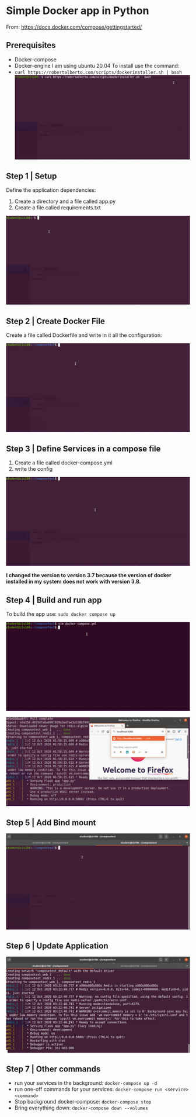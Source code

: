 # Simple Docker app in Python
From: https://docs.docker.com/compose/gettingstarted/

## Prerequisites
* Docker-compose 
* Docker-engine
I am using ubuntu 20.04 To install use the command: 
* ``curl https://robertalberto.com/scripts/dockerinstaller.sh | bash``
![Docker installer](install_docker1_liner.gif)

## Step 1 | Setup

Define the application dependencies:
1. Create a directory and a file called app.py
2. Create a file called requirements.txt

![Step 1](step1.gif)

## Step 2 | Create Docker File

Create a file called Dockerfile and write in it all the configuration:

![docker file](dockerfile.gif)

## Step 3 | Define Services in a compose file

1. Create a file called docker-compose.yml
2. write the config

![docker-compose.yml](docker-compose.gif)

**I changed the version to version 3.7 because the version of docker installed in my system does not work with version 3.8.**
## Step 4 | Build and run app

To build the app use: `sudo docker compose up`

![docker-compose up](docker-composeUp.gif)

![App running](apprunning.gif)

## Step 5 | Add Bind mount
![Adding a volume](addingVolume.gif)

## Step 6 | Update Application
![Modifying Code](modifyingcode.gif)

## Step 7 | Other commands
* run your services in the background: `docker-compose up -d`
* run one-off commands for your services: `docker-compose run <service> <command>`
* Stop background docker-compose: `docker-compose stop`
* Bring everything down: `docker-compose down --volumes`



